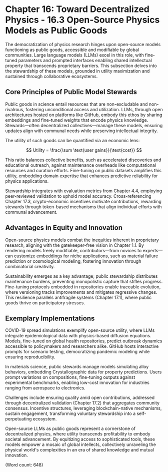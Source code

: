# Chapter 16: Toward Decentralized Physics - 16.3 Open-Source Physics Models as Public Goods

The democratization of physics research hinges upon open-source models functioning as public goods, accessible and modifiable by global communities. Large language models (LLMs) excel in this role, with fine-tuned parameters and prompted interfaces enabling shared intellectual property that transcends proprietary barriers. This subsection delves into the stewardship of these models, grounded in utility maximization and sustained through collaborative ecosystems.

## Core Principles of Public Model Stewards

Public goods in science entail resources that are non-excludable and non-rivalrous, fostering unconditional access and utilization. LLMs, through open architectures hosted on platforms like GitHub, embody this ethos by sharing embeddings and fine-tuned weights that encode physics knowledge. Stewards—often decentralized collectives—manage these models, ensuring updates align with communal needs while preserving intellectual integrity.

The utility of such goods can be quantified via an economic lens:

$$
Utility = \frac{\sum \text{user gains}}{\text{cost}}
$$

This ratio balances collective benefits, such as accelerated discoveries and educational outreach, against maintenance overheads like computational resources and curation efforts. Fine-tuning on public datasets amplifies this utility, embedding domain expertise that enhances predictive reliability for physics applications.

Stewardship integrates with evaluation metrics from Chapter 4.4, employing peer-reviewed validation to uphold model accuracy. Cross-referencing Chapter 17.3, crypto-economic incentives motivate contributions, rewarding stewards through token-based mechanisms that align individual efforts with communal advancement.

## Advantages in Equity and Innovation

Open-source physics models combat the inequities inherent in proprietary research, aligning with the gatekeeper-free vision in Chapter 1.1. By rendering models freely modifiable, contributors—from novices to experts—can customize embeddings for niche applications, such as material failure prediction or cosmological modeling, fostering innovation through combinatorial creativity.

Sustainability emerges as a key advantage; public stewardship distributes maintenance burdens, preventing monopolistic capture that stifles progress. Fine-tuning protocols embedded in repositories enable traceable evolution, where versioning tracks improvements and mitigates regressive changes. This resilience parallels antifragile systems (Chapter 17.1), where public goods thrive on participatory stresses.

## Exemplary Implementations

COVID-19 spread simulations exemplify open-source utility, where LLMs integrate epidemiological data with physics-based diffusion equations. Models, fine-tuned on global health repositories, predict outbreak dynamics accessible to policymakers and researchers alike. GitHub hosts interactive prompts for scenario testing, democratizing pandemic modeling while ensuring reproducibility.

In materials science, public stewards manage models simulating alloy behaviors, embedding Crystallographic data for property predictions. Users prompt variations on compositions, fine-tuning outputs against experimental benchmarks, enabling low-cost innovation for industries ranging from aerospace to electronics.

Challenges include ensuring quality amid open contributions, addressed through decentralized validation (Chapter 17.2) that aggregates community consensus. Incentive structures, leveraging blockchain-native mechanisms, sustain engagement, transforming voluntary stewardship into a self-perpetuating ecosystem.

Open-source LLMs as public goods represent a cornerstone of decentralized physics, where utility transcends profitability to embody societal advancement. By equitizing access to sophisticated tools, these models empower a mosaic of global intellects, collectively unraveling the physical world's complexities in an era of shared knowledge and mutual innovation.

(Word count: 648)